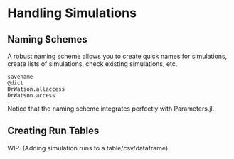 # Handling Simulations

## Naming Schemes

A robust naming scheme allows you to create quick names for simulations, create lists of simulations, check existing simulations, etc.

```@docs
savename
@dict
DrWatson.allaccess
DrWatson.access
```

Notice that the naming scheme integrates perfectly with Parameters.jl.

## Creating Run Tables

WIP. (Adding simulation runs to a table/csv/dataframe)

